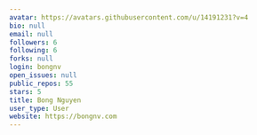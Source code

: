 ```yaml
---
avatar: https://avatars.githubusercontent.com/u/14191231?v=4
bio: null
email: null
followers: 6
following: 6
forks: null
login: bongnv
open_issues: null
public_repos: 55
stars: 5
title: Bong Nguyen
user_type: User
website: https://bongnv.com
---
```

